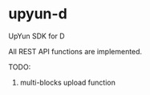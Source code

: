 # upyun-d
UpYun SDK for D

All REST API functions are implemented.
   
TODO:
   1. multi-blocks upload function

